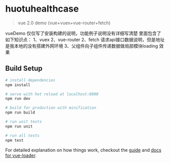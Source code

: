 # huotuhealthcase

> vue 2.0 demo (vue+vuex+vue-router+fetch)

vueDemo 仅仅写了安装构建的说明，功能例子说明没有详细写清楚
里面包含了如下知识点：
1、vuex 
2、vue-router
2、fetch 请求api接口数据说明，但是地址是我本地的没有搭建外网环境
3、父组件向子组件传递数据做局部模块loading 效果

## Build Setup

``` bash
# install dependencies
npm install

# serve with hot reload at localhost:8080
npm run dev

# build for production with minification
npm run build

# run unit tests
npm run unit

# run all tests
npm test
```

For detailed explanation on how things work, checkout the [guide](http://vuejs-templates.github.io/webpack/) and [docs for vue-loader](http://vuejs.github.io/vue-loader).
